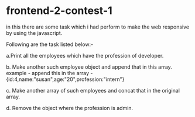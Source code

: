 # frontend-2-contest-1
in this there are some task which i had perform to make the web responsive by using the javascript.

Following are the task listed below:-
 
a.Print all the employees which have the profession of developer.

b. Make another such employee object and append that in this array. example - append this in the array - {id:4,name:"susan",age:"20",profession:"intern"}

c. Make another array of such employees and concat that in the original array.

d. Remove the object where the profession is admin.
